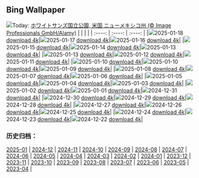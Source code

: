 ## Bing Wallpaper
![](https://www.bing.com/th?id=OHR.WhiteSandsNP_JA-JP9246270172_UHD.jpg&w=1000)Today: [ホワイトサンズ国立公園, 米国 ニューメキシコ州  (© Image Professionals GmbH/Alamy)](https://www.bing.com/th?id=OHR.WhiteSandsNP_JA-JP9246270172_UHD.jpg&rf=LaDigue_UHD.jpg&pid=hp&w=3840&h=2160&rs=1&c=4)
|      |      |      |
| :----: | :----: | :----: |
|![](https://www.bing.com/th?id=OHR.WhiteSandsNP_JA-JP9246270172_UHD.jpg&pid=hp&w=384&h=216&rs=1&c=4)2025-01-18 [download 4k](https://www.bing.com/th?id=OHR.WhiteSandsNP_JA-JP9246270172_UHD.jpg&rf=LaDigue_UHD.jpg&pid=hp&w=3840&h=2160&rs=1&c=4)|![](https://www.bing.com/th?id=OHR.AssiniboineTS_JA-JP8766031351_UHD.jpg&pid=hp&w=384&h=216&rs=1&c=4)2025-01-17 [download 4k](https://www.bing.com/th?id=OHR.AssiniboineTS_JA-JP8766031351_UHD.jpg&rf=LaDigue_UHD.jpg&pid=hp&w=3840&h=2160&rs=1&c=4)|![](https://www.bing.com/th?id=OHR.PinnaclesPeaks_JA-JP8554679211_UHD.jpg&pid=hp&w=384&h=216&rs=1&c=4)2025-01-16 [download 4k](https://www.bing.com/th?id=OHR.PinnaclesPeaks_JA-JP8554679211_UHD.jpg&rf=LaDigue_UHD.jpg&pid=hp&w=3840&h=2160&rs=1&c=4)|
|![](https://www.bing.com/th?id=OHR.Mochibana2025_JA-JP8291657654_UHD.jpg&pid=hp&w=384&h=216&rs=1&c=4)2025-01-15 [download 4k](https://www.bing.com/th?id=OHR.Mochibana2025_JA-JP8291657654_UHD.jpg&rf=LaDigue_UHD.jpg&pid=hp&w=3840&h=2160&rs=1&c=4)|![](https://www.bing.com/th?id=OHR.MuseumCourt_JA-JP4665250059_UHD.jpg&pid=hp&w=384&h=216&rs=1&c=4)2025-01-14 [download 4k](https://www.bing.com/th?id=OHR.MuseumCourt_JA-JP4665250059_UHD.jpg&rf=LaDigue_UHD.jpg&pid=hp&w=3840&h=2160&rs=1&c=4)|![](https://www.bing.com/th?id=OHR.CoastalWales_JA-JP4408975920_UHD.jpg&pid=hp&w=384&h=216&rs=1&c=4)2025-01-13 [download 4k](https://www.bing.com/th?id=OHR.CoastalWales_JA-JP4408975920_UHD.jpg&rf=LaDigue_UHD.jpg&pid=hp&w=3840&h=2160&rs=1&c=4)|
|![](https://www.bing.com/th?id=OHR.CoastalWales_JA-JP4408975920_UHD.jpg&pid=hp&w=384&h=216&rs=1&c=4)2025-01-13 [download 4k](https://www.bing.com/th?id=OHR.CoastalWales_JA-JP4408975920_UHD.jpg&rf=LaDigue_UHD.jpg&pid=hp&w=3840&h=2160&rs=1&c=4)|![](https://www.bing.com/th?id=OHR.CadizSpain_JA-JP3855173491_UHD.jpg&pid=hp&w=384&h=216&rs=1&c=4)2025-01-12 [download 4k](https://www.bing.com/th?id=OHR.CadizSpain_JA-JP3855173491_UHD.jpg&rf=LaDigue_UHD.jpg&pid=hp&w=3840&h=2160&rs=1&c=4)|![](https://www.bing.com/th?id=OHR.MeknesMorocco_JA-JP3587132795_UHD.jpg&pid=hp&w=384&h=216&rs=1&c=4)2025-01-11 [download 4k](https://www.bing.com/th?id=OHR.MeknesMorocco_JA-JP3587132795_UHD.jpg&rf=LaDigue_UHD.jpg&pid=hp&w=3840&h=2160&rs=1&c=4)|
|![](https://www.bing.com/th?id=OHR.BubbleLake_JA-JP3345547738_UHD.jpg&pid=hp&w=384&h=216&rs=1&c=4)2025-01-10 [download 4k](https://www.bing.com/th?id=OHR.BubbleLake_JA-JP3345547738_UHD.jpg&rf=LaDigue_UHD.jpg&pid=hp&w=3840&h=2160&rs=1&c=4)|![](https://www.bing.com/th?id=OHR.BubbleLake_JA-JP3345547738_UHD.jpg&pid=hp&w=384&h=216&rs=1&c=4)2025-01-10 [download 4k](https://www.bing.com/th?id=OHR.BubbleLake_JA-JP3345547738_UHD.jpg&rf=LaDigue_UHD.jpg&pid=hp&w=3840&h=2160&rs=1&c=4)|![](https://www.bing.com/th?id=OHR.NamibiaDunes_JA-JP9057669220_UHD.jpg&pid=hp&w=384&h=216&rs=1&c=4)2025-01-09 [download 4k](https://www.bing.com/th?id=OHR.NamibiaDunes_JA-JP9057669220_UHD.jpg&rf=LaDigue_UHD.jpg&pid=hp&w=3840&h=2160&rs=1&c=4)|
|![](https://www.bing.com/th?id=OHR.GreatWallStairs_JA-JP2827072518_UHD.jpg&pid=hp&w=384&h=216&rs=1&c=4)2025-01-08 [download 4k](https://www.bing.com/th?id=OHR.GreatWallStairs_JA-JP2827072518_UHD.jpg&rf=LaDigue_UHD.jpg&pid=hp&w=3840&h=2160&rs=1&c=4)|![](https://www.bing.com/th?id=OHR.VietnamFalls_JA-JP8519812125_UHD.jpg&pid=hp&w=384&h=216&rs=1&c=4)2025-01-07 [download 4k](https://www.bing.com/th?id=OHR.VietnamFalls_JA-JP8519812125_UHD.jpg&rf=LaDigue_UHD.jpg&pid=hp&w=3840&h=2160&rs=1&c=4)|![](https://www.bing.com/th?id=OHR.RavennaBasilica_JA-JP8188667597_UHD.jpg&pid=hp&w=384&h=216&rs=1&c=4)2025-01-06 [download 4k](https://www.bing.com/th?id=OHR.RavennaBasilica_JA-JP8188667597_UHD.jpg&rf=LaDigue_UHD.jpg&pid=hp&w=3840&h=2160&rs=1&c=4)|
|![](https://www.bing.com/th?id=OHR.ArdezSwitzerland_JA-JP7833129331_UHD.jpg&pid=hp&w=384&h=216&rs=1&c=4)2025-01-05 [download 4k](https://www.bing.com/th?id=OHR.ArdezSwitzerland_JA-JP7833129331_UHD.jpg&rf=LaDigue_UHD.jpg&pid=hp&w=3840&h=2160&rs=1&c=4)|![](https://www.bing.com/th?id=OHR.BouldersNZ_JA-JP7494581439_UHD.jpg&pid=hp&w=384&h=216&rs=1&c=4)2025-01-04 [download 4k](https://www.bing.com/th?id=OHR.BouldersNZ_JA-JP7494581439_UHD.jpg&rf=LaDigue_UHD.jpg&pid=hp&w=3840&h=2160&rs=1&c=4)|![](https://www.bing.com/th?id=OHR.TolkienOxford_JA-JP7219183666_UHD.jpg&pid=hp&w=384&h=216&rs=1&c=4)2025-01-03 [download 4k](https://www.bing.com/th?id=OHR.TolkienOxford_JA-JP7219183666_UHD.jpg&rf=LaDigue_UHD.jpg&pid=hp&w=3840&h=2160&rs=1&c=4)|
|![](https://www.bing.com/th?id=OHR.PlumParakeet_JA-JP6915629740_UHD.jpg&pid=hp&w=384&h=216&rs=1&c=4)2025-01-02 [download 4k](https://www.bing.com/th?id=OHR.PlumParakeet_JA-JP6915629740_UHD.jpg&rf=LaDigue_UHD.jpg&pid=hp&w=3840&h=2160&rs=1&c=4)|![](https://www.bing.com/th?id=OHR.ShirahigeSunrise2024_JA-JP6695296609_UHD.jpg&pid=hp&w=384&h=216&rs=1&c=4)2025-01-01 [download 4k](https://www.bing.com/th?id=OHR.ShirahigeSunrise2024_JA-JP6695296609_UHD.jpg&rf=LaDigue_UHD.jpg&pid=hp&w=3840&h=2160&rs=1&c=4)|![](https://www.bing.com/th?id=OHR.Omisoka2024_JA-JP6408751475_UHD.jpg&pid=hp&w=384&h=216&rs=1&c=4)2024-12-31 [download 4k](https://www.bing.com/th?id=OHR.Omisoka2024_JA-JP6408751475_UHD.jpg&rf=LaDigue_UHD.jpg&pid=hp&w=3840&h=2160&rs=1&c=4)|
|![](https://www.bing.com/th?id=OHR.MountFieldNP_JA-JP6160592179_UHD.jpg&pid=hp&w=384&h=216&rs=1&c=4)2024-12-30 [download 4k](https://www.bing.com/th?id=OHR.MountFieldNP_JA-JP6160592179_UHD.jpg&rf=LaDigue_UHD.jpg&pid=hp&w=3840&h=2160&rs=1&c=4)|![](https://www.bing.com/th?id=OHR.BorobudurBells_JA-JP5888220367_UHD.jpg&pid=hp&w=384&h=216&rs=1&c=4)2024-12-29 [download 4k](https://www.bing.com/th?id=OHR.BorobudurBells_JA-JP5888220367_UHD.jpg&rf=LaDigue_UHD.jpg&pid=hp&w=3840&h=2160&rs=1&c=4)|![](https://www.bing.com/th?id=OHR.CoralTurtle_JA-JP5618879842_UHD.jpg&pid=hp&w=384&h=216&rs=1&c=4)2024-12-28 [download 4k](https://www.bing.com/th?id=OHR.CoralTurtle_JA-JP5618879842_UHD.jpg&rf=LaDigue_UHD.jpg&pid=hp&w=3840&h=2160&rs=1&c=4)|
|![](https://www.bing.com/th?id=OHR.LakeBledSnow_JA-JP5075131023_UHD.jpg&pid=hp&w=384&h=216&rs=1&c=4)2024-12-27 [download 4k](https://www.bing.com/th?id=OHR.LakeBledSnow_JA-JP5075131023_UHD.jpg&rf=LaDigue_UHD.jpg&pid=hp&w=3840&h=2160&rs=1&c=4)|![](https://www.bing.com/th?id=OHR.MouseholeXmas_JA-JP0779815955_UHD.jpg&pid=hp&w=384&h=216&rs=1&c=4)2024-12-26 [download 4k](https://www.bing.com/th?id=OHR.MouseholeXmas_JA-JP0779815955_UHD.jpg&rf=LaDigue_UHD.jpg&pid=hp&w=3840&h=2160&rs=1&c=4)|![](https://www.bing.com/th?id=OHR.ReindeerTrio_JA-JP0425560339_UHD.jpg&pid=hp&w=384&h=216&rs=1&c=4)2024-12-25 [download 4k](https://www.bing.com/th?id=OHR.ReindeerTrio_JA-JP0425560339_UHD.jpg&rf=LaDigue_UHD.jpg&pid=hp&w=3840&h=2160&rs=1&c=4)|
|![](https://www.bing.com/th?id=OHR.SantaSnowglobe_JA-JP0084831582_UHD.jpg&pid=hp&w=384&h=216&rs=1&c=4)2024-12-24 [download 4k](https://www.bing.com/th?id=OHR.SantaSnowglobe_JA-JP0084831582_UHD.jpg&rf=LaDigue_UHD.jpg&pid=hp&w=3840&h=2160&rs=1&c=4)|![](https://www.bing.com/th?id=OHR.TokyoTower2024_JA-JP2762394000_UHD.jpg&pid=hp&w=384&h=216&rs=1&c=4)2024-12-23 [download 4k](https://www.bing.com/th?id=OHR.TokyoTower2024_JA-JP2762394000_UHD.jpg&rf=LaDigue_UHD.jpg&pid=hp&w=3840&h=2160&rs=1&c=4)|![](https://www.bing.com/th?id=OHR.FestivusCranes_JA-JP9750730538_UHD.jpg&pid=hp&w=384&h=216&rs=1&c=4)2024-12-22 [download 4k](https://www.bing.com/th?id=OHR.FestivusCranes_JA-JP9750730538_UHD.jpg&rf=LaDigue_UHD.jpg&pid=hp&w=3840&h=2160&rs=1&c=4)|

### 历史归档：
[2025-01](/other/ja-jp/picture/2025-01/) | [2024-12](/other/ja-jp/picture/2024-12/) | [2024-11](/other/ja-jp/picture/2024-11/) | [2024-10](/other/ja-jp/picture/2024-10/) | [2024-09](/other/ja-jp/picture/2024-09/) | [2024-08](/other/ja-jp/picture/2024-08/) | [2024-07](/other/ja-jp/picture/2024-07/) | [2024-06](/other/ja-jp/picture/2024-06/) | 
[2024-05](/other/ja-jp/picture/2024-05/) | [2024-04](/other/ja-jp/picture/2024-04/) | [2024-03](/other/ja-jp/picture/2024-03/) | [2024-02](/other/ja-jp/picture/2024-02/) | [2024-01](/other/ja-jp/picture/2024-01/) | [2023-12](/other/ja-jp/picture/2023-12/) | [2023-11](/other/ja-jp/picture/2023-11/) | [2023-10](/other/ja-jp/picture/2023-10/) | 
[2023-09](/other/ja-jp/picture/2023-09/) | [2023-08](/other/ja-jp/picture/2023-08/) | [2023-07](/other/ja-jp/picture/2023-07/) | [2023-06](/other/ja-jp/picture/2023-06/) | [2023-05](/other/ja-jp/picture/2023-05/) | [2023-04](/other/ja-jp/picture/2023-04/) | 